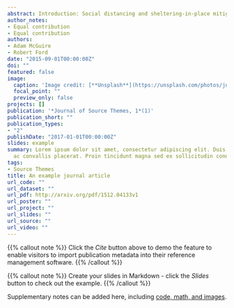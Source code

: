 ```yaml
---
abstract: Introduction: Social distancing and sheltering-in-place mitigate the physical health risks of the novel coronavirus (COVID-19); however, there are concerns about the impact on mental health and social engagement. Methods: We used data from a U.S.-based online survey (March 2020) to examine patterns of social support and prosocial behavior, explore differences between people with and without depression or anxiety, and explore correlates of social engage- ment in both groups, including symptom severity in the clinical group. Results: The clinical group reported greater social engagement. In both groups, social engagement was positively associated with COVID-19-related worry and trait moral elevation; mindfulness was positively associated with all outcomes for the clinical group only. Social interaction frequency had little influence on out- comes. Depressive symptom severity was positively associated with all out- comes, whereas anxiety was negatively associated with prosocial behavior. Discussion: These findings highlight how social engagement was experienced early in the U.S. COVID-19 crisis.
author_notes:
- Equal contribution
- Equal contribution
authors:
- Adam McGuire
- Robert Ford
date: "2015-09-01T00:00:00Z"
doi: ""
featured: false
image:
  caption: 'Image credit: [**Unsplash**](https://unsplash.com/photos/jdD8gXaTZsc)'
  focal_point: ""
  preview_only: false
projects: []
publication: '*Journal of Source Themes, 1*(1)'
publication_short: ""
publication_types:
- "2"
publishDate: "2017-01-01T00:00:00Z"
slides: example
summary: Lorem ipsum dolor sit amet, consectetur adipiscing elit. Duis posuere tellus
  ac convallis placerat. Proin tincidunt magna sed ex sollicitudin condimentum.
tags:
- Source Themes
title: An example journal article
url_code: ""
url_dataset: ""
url_pdf: http://arxiv.org/pdf/1512.04133v1
url_poster: ""
url_project: ""
url_slides: ""
url_source: ""
url_video: ""
---
```


{{% callout note %}}
Click the *Cite* button above to demo the feature to enable visitors to import publication metadata into their reference management software.
{{% /callout %}}

{{% callout note %}}
Create your slides in Markdown - click the *Slides* button to check out the example.
{{% /callout %}}

Supplementary notes can be added here, including [code, math, and images](https://wowchemy.com/docs/writing-markdown-latex/).
